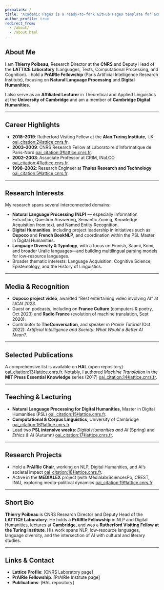 ```yaml
---
permalink: /
title: "Academic Pages is a ready-to-fork GitHub Pages template for academic personal websites"
author_profile: true
redirect_from: 
  - /about/
  - /about.html
---
```


## About Me

I am **Thierry Poibeau**, Research Director at the **CNRS** and Deputy Head of the **LATTICE Laboratory** (Languages, Texts, Computational Processing, and Cognition). I hold a **PrAIRIe Fellowship** (Paris Artificial Intelligence Research Institute), focusing on **Natural Language Processing** and **Digital Humanities**.

I also serve as an **Affiliated Lecturer** in Theoretical and Applied Linguistics at the **University of Cambridge** and am a member of **Cambridge Digital Humanities**. 

---

## Career Highlights

- **2018–2019**: Rutherford Visiting Fellow at the **Alan Turing Institute**, UK  [oai_citation:2‡lattice.cnrs.fr](https://www.lattice.cnrs.fr/en/members/researchers-and-faculty-researchers/thierry-poibeau/?utm_source=chatgpt.com).  
- **2003–2009**: CNRS Research Fellow at Laboratoire d’Informatique de Paris-Nord  [oai_citation:3‡lattice.cnrs.fr](https://www.lattice.cnrs.fr/en/members/researchers-and-faculty-researchers/thierry-poibeau/?utm_source=chatgpt.com).  
- **2002–2003**: Associate Professor at CRIM, INaLCO  [oai_citation:4‡lattice.cnrs.fr](https://www.lattice.cnrs.fr/en/members/researchers-and-faculty-researchers/thierry-poibeau/?utm_source=chatgpt.com).  
- **1998–2002**: Research Engineer at **Thales Research and Technology**  [oai_citation:5‡lattice.cnrs.fr](https://www.lattice.cnrs.fr/en/members/researchers-and-faculty-researchers/thierry-poibeau/?utm_source=chatgpt.com).

---

## Research Interests

My research spans several interconnected domains:

- **Natural Language Processing (NLP)** — especially Information Extraction, Question Answering, Semantic Zoning, Knowledge Acquisition from text, and Named Entity Recognition.  
- **Digital Humanities**, including project leadership in initiatives such as **Oupoco** and **French BookNLP**, and coordination within the PSL Master in Digital Humanities.  
- **Language Diversity & Typology**, with a focus on Finnish, Saami, Komi, and broader Uralic languages—and building multilingual parsing models for low-resource languages.   
- Broader thematic interests: Language Acquisition, Cognitive Science, Epistemology, and the History of Linguistics. 

---

## Media & Recognition

- **Oupoco project video**, awarded “Best entertaining video involving AI” at *IJCAI 2023*.  
- Guest on podcasts, including on **France Culture** (computers & poetry, Oct 2023) and **Radio France** (evolution of machine translation, Sept 2020).  
- Contributor to **TheConversation**, and speaker in *Prairie Tutorial* (Oct 2022): *Artificial Intelligence and Society: What Would a Better AI Mean?*.

---

## Selected Publications

A comprehensive list is available on **HAL** (open repository)  [oai_citation:13‡lattice.cnrs.fr](https://www.lattice.cnrs.fr/en/members/researchers-and-faculty-researchers/thierry-poibeau/?utm_source=chatgpt.com). Notably, I authored *Machine Translation* in the **MIT Press Essential Knowledge** series (2017)  [oai_citation:14‡lattice.cnrs.fr](https://www.lattice.cnrs.fr/en/members/researchers-and-faculty-researchers/thierry-poibeau/?utm_source=chatgpt.com).

---

## Teaching & Lecturing

- **Natural Language Processing for Digital Humanities**, Master in Digital Humanities (PSL)  [oai_citation:15‡lattice.cnrs.fr](https://www.lattice.cnrs.fr/en/members/researchers-and-faculty-researchers/thierry-poibeau/?utm_source=chatgpt.com).  
- **Computational & Corpus Linguistics**, University of Cambridge  [oai_citation:16‡lattice.cnrs.fr](https://www.lattice.cnrs.fr/en/members/researchers-and-faculty-researchers/thierry-poibeau/?utm_source=chatgpt.com).  
- Lead two **PSL intensive weeks**: *Digital Humanities and AI* (Spring) and *Ethics & AI* (Autumn)  [oai_citation:17‡lattice.cnrs.fr](https://www.lattice.cnrs.fr/en/members/researchers-and-faculty-researchers/thierry-poibeau/?utm_source=chatgpt.com).

---

## Research Projects

- Hold a **PrAIRIe Chair**, working on NLP, Digital Humanities, and AI’s societal impact  [oai_citation:18‡lattice.cnrs.fr](https://www.lattice.cnrs.fr/en/members/researchers-and-faculty-researchers/thierry-poibeau/?utm_source=chatgpt.com).  
- Active in the **MEDIALEX** project (with Médialab/SciencesPo, CREST, INA), exploring media–political dynamics  [oai_citation:19‡lattice.cnrs.fr](https://www.lattice.cnrs.fr/en/members/researchers-and-faculty-researchers/thierry-poibeau/?utm_source=chatgpt.com).

---

## Short Bio

**Thierry Poibeau** is CNRS Research Director and Deputy Head of the **LATTICE Laboratory**. He holds a **PrAIRIe Fellowship** in NLP and Digital Humanities, lectures at **Cambridge**, and was a **Rutherford Visiting Fellow at the Turing Institute**. His work spans NLP, low-resource languages, language diversity, and the intersection of AI with cultural and literary studies.

---

## Links & Contact

- **Lattice Profile**: [CNRS Laboratory page]  
- **PrAIRIe Fellowship**: [PrAIRIe Institute page]  
- **Publications**: [HAL repository]

